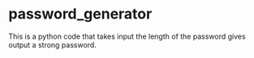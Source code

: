 # password_generator
This is a python code that takes input the length of the password gives output a strong password.
